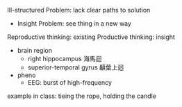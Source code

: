 
Ill-structured Problem:  lack clear paths to solution
- Insight Problem:  see thing in a new way

Reproductive thinking:  existing
Productive thinking:    insight
- brain region
	- right hippocampus 海馬迴
	- superior-temporal gyrus 顳葉上迴
- pheno
	- EEG: burst of high-frequency

example in class:  tieing the rope, holding the candle